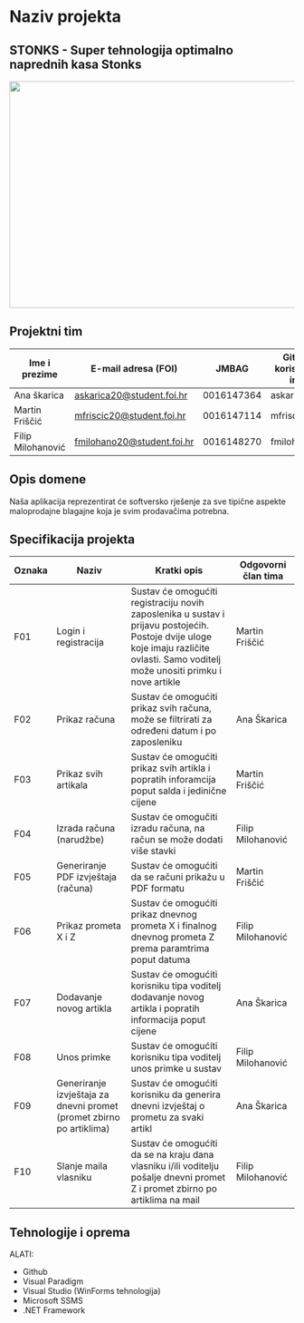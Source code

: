 
<!--Sav programski kod potrebno je verzionirati u glavnoj **master** grani i **obvezno** smjestiti u mapu Software. Sve artefakte (npr. slike) koje ćete koristiti u vašoj dokumentaciju obvezno verzionirati u posebnoj grani koja je već kreirana i koja se naziva **master-docs** i smjestiti u mapu Documentation.

Nakon vaše prijave bit će vam dodijeljen mentor s kojim ćete tijekom semestra raditi na ovom projektu. Mentor će vam slati povratne informacije kroz sekciju Discussions također dostupnu na GitHubu vašeg projekta. -->

# Naziv projekta
<h2>STONKS - Super tehnologija optimalno naprednih kasa Stonks</h2>

<p align="center">
<img src="https://i.ytimg.com/vi/if-2M3K1tqk/maxresdefault.jpg" height="400px" width="600px"  > </img>
</p>

## Projektni tim

Ime i prezime | E-mail adresa (FOI) | JMBAG | Github korisničko ime | 
------------  | ------------------- | ----- | --------------------- | 
Ana škarica | askarica20@student.foi.hr | 0016147364 | askarica20 
Martin Friščić | mfriscic20@student.foi.hr | 0016147114 | mfriscic20 
Filip Milohanović | fmilohano20@student.foi.hr | 0016148270 | fmilohano20 

## Opis domene
<!--Umjesto ovih uputa opišite domenu ili problem koji pokrivate vašim  projektom. Domena može biti proizvoljna, ali obratite pozornost da sukladno ishodima učenja, domena omogući primjenu zahtijevanih koncepata kako je to navedeno u sljedećem poglavlju. Priložite odgovarajuće skice gdje je to prikladno.-->
Naša aplikacija reprezentirat će softversko rješenje za sve tipične aspekte maloprodajne blagajne koja je svim prodavačima potrebna. 
## Specifikacija projekta
<!--Umjesto ovih uputa opišite zahtjeve za funkcionalnošću programskog proizvoda. Pobrojite osnovne funkcionalnosti i za svaku naznačite ime odgovornog člana tima. Opišite buduću arhitekturu programskog proizvoda. Obratite pozornost da bi arhitektura trebala biti višeslojna s odvojenom (dislociranom) bazom podatka koju ćemo za vas mi pripremiti i dati vam pristup naknadno. Također uzmite u obzir da bi svaki član tima treba biti odgovorana za otprilike 3 funkcionalnosti, te da bi opterećenje članova tima trebalo biti ujednačeno. Priložite odgovarajuće dijagrame i skice gdje je to prikladno. Funkcionalnosti sustava bobrojite u tablici ispod koristeći predložak koji slijedi:-->

Oznaka | Naziv | Kratki opis | Odgovorni član tima
------ | ----- | ----------- | -------------------
F01 | Login i registracija | Sustav će omogućiti registraciju novih zaposlenika u sustav i prijavu postojećih. Postoje dvije uloge koje imaju različite ovlasti. Samo voditelj može unositi primku i nove artikle  | Martin Friščić
F02 | Prikaz računa | Sustav će omogućiti prikaz svih računa, može se filtrirati za određeni datum i po zaposleniku| Ana Škarica
F03 | Prikaz svih artikala | Sustav će omogućiti prikaz svih artikla i popratih inforamcija poput salda i jedinične cijene | Martin Friščić
F04 | Izrada računa (narudžbe) | Sustav će omogučiti izradu računa, na račun se može dodati više stavki| Filip Milohanović
F05 | Generiranje PDF izvještaja (računa) | Sustav će omogućiti da se računi prikažu u PDF formatu | Martin Friščić
F06 | Prikaz prometa X i Z | Sustav će omogućiti prikaz dnevnog prometa X i finalnog dnevnog prometa Z prema paramtrima poput datuma| Filip Milohanović
F07 | Dodavanje novog artikla | Sustav će omogućiti korisniku tipa voditelj dodavanje novog artikla i popratih informacija poput cijene  | Ana Škarica
F08 | Unos primke | Sustav će omogućiti korisniku tipa voditelj unos primke u sustav| Filip Milohanović
F09 | Generiranje izvještaja za dnevni promet (promet zbirno po artiklima) | Sustav će omogućiti korisniku da generira dnevni izvještaj o prometu za svaki artikl | Ana Škarica
F10 | Slanje maila vlasniku  |Sustav će omogućiti da se na kraju dana vlasniku i/ili voditelju pošalje dnevni promet Z  i promet zbirno po artiklima na mail| Filip Milohanović


## Tehnologije i oprema
<!--Umjesto ovih uputa jasno popišite sve tehnologije, alate i opremu koju ćete koristiti pri implementaciji vašeg rješenja. Projekti se razvijaju koristeći .Net Framework ili .Net Core razvojne okvire, a vrsta projekta može biti WinForms, WPF i UWP. Ne zaboravite planirati korištenje tehnologija u aktivnostima kao što su projektni menadžment ili priprema dokumentacije. Tehnologije koje ćete koristiti bi trebale biti javno dostupne, a ako ih ne budemo obrađivali na vježbama u vašoj dokumentaciji ćete morati navesti način preuzimanja, instaliranja i korištenja onih tehnologija koje su neopbodne kako bi se vaš programski proizvod preveo i pokrenuo. Pazite da svi alati koje ćete koristiti moraju imati odgovarajuću licencu. Što se tiče zahtjeva nastavnika, obvezno je koristiti git i GitHub za verzioniranje programskog koda, GitHub Wiki za pisanje tehničke i projektne dokumentacije, a projektne zadatke je potrebno planirati i pratiti u alatu GitHub projects. -->

ALATI:

<ul>
<li>Github</li>
<li>Visual Paradigm</li>
<li>Visual Studio (WinForms tehnologija) </li>
<li> Microsoft SSMS</li>
<li>.NET Framework</li>
</ul>

